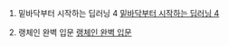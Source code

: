 1. 밑바닥부터 시작하는 딥러닝 4
[밑바닥부터 시작하는 딥러닝 4](https://github.com/WegraLee/deep-learning-from-scratch-4)

2. 랭체인 완벽 입문
[랭체인 완벽 입문](https://github.com/wikibook/langchain)
